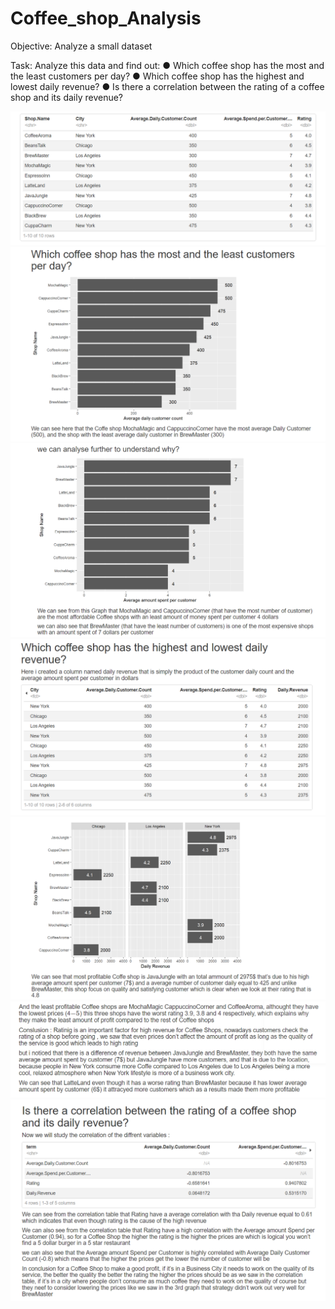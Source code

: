 # Coffee_shop_Analysis

Objective: Analyze a small dataset

Task: Analyze this data and find out:
● Which coffee shop has the most and the least customers per day?
● Which coffee shop has the highest and lowest daily revenue?
● Is there a correlation between the rating of a coffee shop and its daily
revenue?


![App Screenshot](screenshots/1.png)
![App Screenshot](screenshots/2.png)
![App Screenshot](screenshots/3.png)
![App Screenshot](screenshots/4.png)
![App Screenshot](screenshots/5.png)
![App Screenshot](screenshots/6.png)
![App Screenshot](screenshots/7.png)
